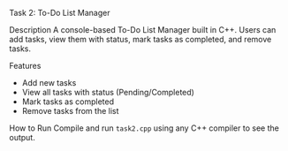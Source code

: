 Task 2: To-Do List Manager

Description
A console-based To-Do List Manager built in C++. Users can add tasks, view them with status, mark tasks as completed, and remove tasks.

Features
- Add new tasks
- View all tasks with status (Pending/Completed)
- Mark tasks as completed
- Remove tasks from the list

How to Run
Compile and run `task2.cpp` using any C++ compiler to see the output.

